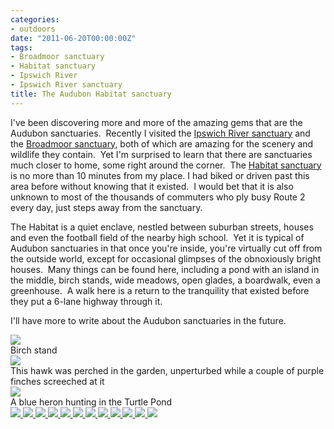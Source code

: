 ```yaml
---
categories:
- outdoors
date: "2011-06-20T00:00:00Z"
tags:
- Broadmoor sanctuary
- Habitat sanctuary
- Ipswich River
- Ipswich River sanctuary
title: The Audubon Habitat sanctuary
---
```

I've been discovering more and more of the amazing gems that are the Audubon sanctuaries.  Recently I visited the [Ipswich River sanctuary](http://www.massaudubon.org/Nature_Connection/Sanctuaries/Ipswich_River/index.php) and the [Broadmoor sanctuary](http://www.massaudubon.org/Nature_Connection/Sanctuaries/Broadmoor/index.php), both of which are amazing for the scenery and wildlife they contain.  Yet I'm surprised to learn that there are sanctuaries much closer to home, some right around the corner.  The [Habitat sanctuary](http://www.massaudubon.org/Nature_Connection/Sanctuaries/Habitat/index.php) is no more than 10 minutes from my place. I had biked or driven past this area before without knowing that it existed.  I would bet that it is also unknown to most of the thousands of commuters who ply busy Route 2 every day, just steps away from the sanctuary.

The Habitat is a quiet enclave, nestled between suburban streets, houses and even the football field of the nearby high school.  Yet it is typical of Audubon sanctuaries in that once you're inside, you're virtually cut off from the outside world, except for occasional glimpses of the obnoxiously bright houses.  Many things can be found here, including a pond with an island in the middle, birch stands, wide meadows, open glades, a boardwalk, even a greenhouse.  A walk here is a return to the tranquility that existed before they put a 6-lane highway through it.

I'll have more to write about the Audubon sanctuaries in the future.

<img src="http://yentran.isamonkey.org/gallery/audubon-habitat/dsc_0506.jpg" />
<figcaption>Birch stand</figcaption>

<img src="http://yentran.isamonkey.org/gallery/audubon-habitat/dsc_0451.jpg" />
<figcaption>This hawk was perched in the garden, unperturbed while a couple of purple finches screeched at it</figcaption>

<img src="http://yentran.isamonkey.org/gallery/audubon-habitat/dsc_0485.jpg" />
<figcaption>A blue heron hunting in the Turtle Pond</figcaption>
<!-- Darkbox -->
<div class="darkbox">
<a href="http://yentran.isamonkey.org/gallery/audubon-habitat/dsc_0437.jpg" data-darkbox="audubon-habitat">
  <img src="http://yentran.isamonkey.org/gallery/audubon-habitat/thumbs/dsc_0437.jpg" />
</a>
<a href="http://yentran.isamonkey.org/gallery/audubon-habitat/dsc_0441.jpg" data-darkbox="audubon-habitat">
  <img src="http://yentran.isamonkey.org/gallery/audubon-habitat/thumbs/dsc_0441.jpg" />
</a>
<a href="http://yentran.isamonkey.org/gallery/audubon-habitat/dsc_0461.jpg" data-darkbox="audubon-habitat">
  <img src="http://yentran.isamonkey.org/gallery/audubon-habitat/thumbs/dsc_0461.jpg" />
</a>
<a href="http://yentran.isamonkey.org/gallery/audubon-habitat/dsc_0474.jpg" data-darkbox="audubon-habitat">
  <img src="http://yentran.isamonkey.org/gallery/audubon-habitat/thumbs/dsc_0474.jpg" />
</a>
<a href="http://yentran.isamonkey.org/gallery/audubon-habitat/dsc_0476.jpg" data-darkbox="audubon-habitat">
  <img src="http://yentran.isamonkey.org/gallery/audubon-habitat/thumbs/dsc_0476.jpg" />
</a>
<a href="http://yentran.isamonkey.org/gallery/audubon-habitat/dsc_0485.jpg" data-darkbox="audubon-habitat">
  <img src="http://yentran.isamonkey.org/gallery/audubon-habitat/thumbs/dsc_0485.jpg" />
</a>
<a href="http://yentran.isamonkey.org/gallery/audubon-habitat/dsc_0495.jpg" data-darkbox="audubon-habitat">
  <img src="http://yentran.isamonkey.org/gallery/audubon-habitat/thumbs/dsc_0495.jpg" />
</a>
<a href="http://yentran.isamonkey.org/gallery/audubon-habitat/dsc_0498.jpg" data-darkbox="audubon-habitat">
  <img src="http://yentran.isamonkey.org/gallery/audubon-habitat/thumbs/dsc_0498.jpg" />
</a>
<a href="http://yentran.isamonkey.org/gallery/audubon-habitat/dsc_0504.jpg" data-darkbox="audubon-habitat">
  <img src="http://yentran.isamonkey.org/gallery/audubon-habitat/thumbs/dsc_0504.jpg" />
</a>
<a href="http://yentran.isamonkey.org/gallery/audubon-habitat/dsc_0505.jpg" data-darkbox="audubon-habitat">
  <img src="http://yentran.isamonkey.org/gallery/audubon-habitat/thumbs/dsc_0505.jpg" />
</a>
<a href="http://yentran.isamonkey.org/gallery/audubon-habitat/dsc_0507.jpg" data-darkbox="audubon-habitat">
  <img src="http://yentran.isamonkey.org/gallery/audubon-habitat/thumbs/dsc_0507.jpg" />
</a>
<a href="http://yentran.isamonkey.org/gallery/audubon-habitat/dsc_0510.jpg" data-darkbox="audubon-habitat">
  <img src="http://yentran.isamonkey.org/gallery/audubon-habitat/thumbs/dsc_0510.jpg" />
</a>

</div>
<!-- End darkbox -->